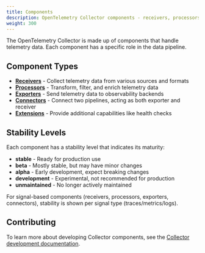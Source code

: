 ```yaml
---
title: Components
description: OpenTelemetry Collector components - receivers, processors, exporters, connectors, and extensions
weight: 300
---
```


The OpenTelemetry Collector is made up of components that handle telemetry data. Each component has a specific role in the data pipeline.

## Component Types

- **[Receivers](receiver/)** - Collect telemetry data from various sources and formats
- **[Processors](processor/)** - Transform, filter, and enrich telemetry data
- **[Exporters](exporter/)** - Send telemetry data to observability backends
- **[Connectors](connector/)** - Connect two pipelines, acting as both exporter and receiver
- **[Extensions](extension/)** - Provide additional capabilities like health checks

## Stability Levels

Each component has a stability level that indicates its maturity:

- **stable** - Ready for production use
- **beta** - Mostly stable, but may have minor changes
- **alpha** - Early development, expect breaking changes
- **development** - Experimental, not recommended for production
- **unmaintained** - No longer actively maintained

For signal-based components (receivers, processors, exporters, connectors), stability is shown per signal type (traces/metrics/logs).

## Contributing

To learn more about developing Collector components, see the [Collector development documentation](https://github.com/open-telemetry/opentelemetry-collector/blob/main/CONTRIBUTING.md).
